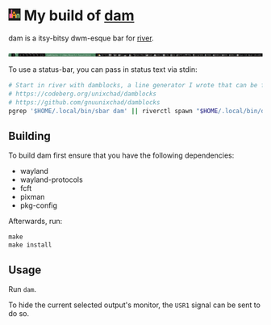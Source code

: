# <img src="./misc/dam-repo.png" width="24"/> My build of [dam](https://codeberg.org/sewn/dam)

dam is a itsy-bitsy dwm-esque bar for [river].

![](./dam-damblocks.png)

To use a status-bar, you can pass in status text via stdin:
```sh
# Start in river with damblocks, a line generator I wrote that can be found on
# https://codeberg.org/unixchad/damblocks
# https://github.com/gnuunixchad/damblocks
pgrep '$HOME/.local/bin/sbar dam' || riverctl spawn "$HOME/.local/bin/damblocks | dam"
```

## Building

To build dam first ensure that you have the following dependencies:

* wayland
* wayland-protocols
* fcft
* pixman
* pkg-config

Afterwards, run:
```
make
make install
```

## Usage

Run `dam`.

To hide the current selected output's monitor, the `USR1` signal can be
sent to do so.

[river]: https://codeberg.org/river
